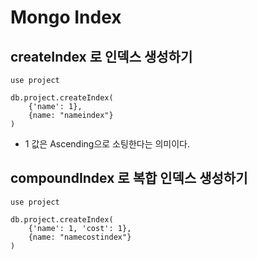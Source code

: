 # Mongo Index

## createIndex 로 인덱스 생성하기 

```mongodb-json
use project

db.project.createIndex(
    {'name': 1},
    {name: "nameindex"}  
)
```

- 1 값은 Ascending으로 소팅한다는 의미이다. 

## compoundIndex 로 복합 인덱스 생성하기 

```mongodb-json
use project

db.project.createIndex(
    {'name': 1, 'cost': 1},
    {name: "namecostindex"}
)
```